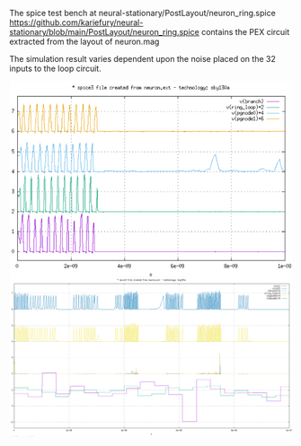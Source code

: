 The spice test bench at neural-stationary/PostLayout/neuron_ring.spice https://github.com/kariefury/neural-stationary/blob/main/PostLayout/neuron_ring.spice contains the PEX circuit extracted from the layout of neuron.mag

The simulation result varies dependent upon the noise placed on the 32 inputs to the loop circuit.

![img](https://github.com/kariefury/neural-stationary/blob/main/neuron_ring.png)
![img](https://github.com/kariefury/neural-stationary/blob/main/neuron_ring_alt_startup.png)
